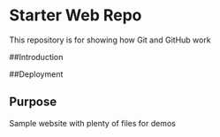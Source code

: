 # Starter Web Repo

This repository is for showing how Git and GitHub work

##Introduction


##Deployment


## Purpose

Sample website with plenty of files for demos